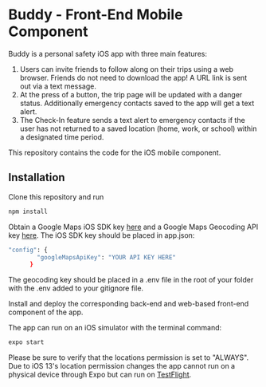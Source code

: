 # Buddy - Front-End Mobile Component
Buddy is a personal safety iOS app with three main features:
1. Users can invite friends to follow along on their trips using a web browser. Friends do not need to download the app! A URL link is sent out via a text message.
2. At the press of a button, the trip page will be updated with a danger status. Additionally emergency contacts saved to the app will get a text alert. 
3. The Check-In feature sends a text alert to emergency contacts if the user has not returned to a saved location (home, work, or school) within a designated time period. 

This repository contains the code for the iOS mobile component. 

## Installation
Clone this repository and run

```sh
npm install
```

Obtain a Google Maps iOS SDK key [here](https://developers.google.com/maps/documentation/ios-sdk/intro) and a Google Maps Geocoding API key [here](https://developers.google.com/maps/documentation/geocoding/start). The iOS SDK key should be placed in app.json:

```sh
"config": {
        "googleMapsApiKey": "YOUR API KEY HERE"
      }
```

The geocoding key should be placed in a .env file in the root of your folder with the .env added to your gitignore file. 

Install and deploy the corresponding back-end and web-based front-end component of the app. 

The app can run on an iOS simulator with the terminal command:

```sh
expo start
```

Please be sure to verify that the locations permission is set to "ALWAYS". Due to iOS 13's location permission changes the app cannot run on a physical device through Expo but can run on [TestFlight](https://developer.apple.com/testflight/). 


